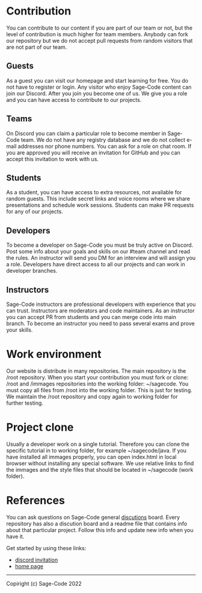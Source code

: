# Contribution

You can contribute to our content if you are part of our team or not, but the level of contribution is much higher for team members. Anybody can fork our repository but we do not accept pull requests from random visitors that are not part of our team.

## Guests

As a guest you can visit our homepage and start learning for free. You do not have to register or login. Any visitor who enjoy Sage-Code content can join our Discord. After you join you become one of us. We give you a role and you can have access to contribute to our projects.

## Teams

On Discord you can claim a particular role to become member in Sage-Code team. We do not have any registry database and we do not collect e-mail addresses nor phone numbers. You can ask for a role on chat room. If you are approved you will receive an invitation for GitHub and you can accept this invitation to work with us.

## Students

As a student, you can have access to extra resources, not available for random guests. This include secret links and voice rooms where we share presentations and schedule work sessions. Students can make PR requests for any of our projects. 

## Developers
To become a developer on Sage-Code you must be truly active on Discord. Post some info about your goals and skills on our #team channel and read the rules. An instructor will send you DM for an interview and will assign you a role. Developers have direct access to all our projects and can work in developer branches.

## Instructors
Sage-Code instructors are professional developers with experience that you can trust. Instructors are moderators and code maintainers. As an instructor you can accept PR from students and you can merge code into main branch. To become an instructor you need to pass several exams and prove your skills.

# Work environment

Our website is distribute in many repositories. The main repository is the /root repository. When you start your contribution you must fork or clone: /root and /immages repositories into the working folder: ~/sagecode. You must copy all files from /root into the working folder. This is just for testing. We maintain the /root repository and copy again to working folder for further testing. 

# Project clone
Usually a developer work on a single tutorial. Therefore you can clone the specific tutorial in to working folder, for example ~/sagecode/java. If you have installed all immages properly, you can open index.html in local browser without installing any special software. We use relative links to find the immages and the style files that should be located in ~/sagecode (work folder).

# References

You can ask questions on Sage-Code general [discutions](https://github.com/orgs/sage-code/discussions) board. Every repository has also a discution board and a readme file that contains info about that particular project. Follow this info and update new info when you have it.

Get started by using these links:

* [discord invitation](https://discord.gg/fAEHfw8T)
* [home page](https://sagecode.net)

----
Copiright (c) Sage-Code 2022


